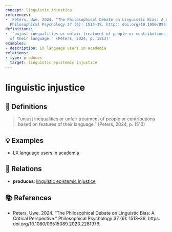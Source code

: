 ```yaml
---
concept: linguistic injustice
references:
- 'Peters, Uwe. 2024. “The Philosophical Debate on Linguistic Bias: A Critical Perspective.”
  Philosophical Psychology 37 (6): 1513–38. https: doi.org/10.1080/09515089.2023.2261976.'
definitions:
- '"unjust inequalities or unfair treatment of people or contributions based on features
  of their language." (Peters, 2024, p. 1513)'
examples:
- description: LX language users in academia
relations:
- type: produces
  target: linguistic epistemic injustice
---
```


# linguistic injustice

## 📖 Definitions

> "unjust inequalities or unfair treatment of people or contributions based on features of their language." (Peters, 2024, p. 1513)

## 💡 Examples

- LX language users in academia

## 🔗 Relations

- **produces**: [linguistic epistemic injustice](./linguistic-epistemic-injustice.md)

## 📚 References

- Peters, Uwe. 2024. “The Philosophical Debate on Linguistic Bias: A Critical Perspective.” Philosophical Psychology 37 (6): 1513–38. https: doi.org/10.1080/09515089.2023.2261976.
